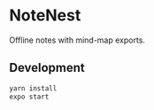 # NoteNest

Offline notes with mind-map exports.

## Development

```bash
yarn install
expo start
```
